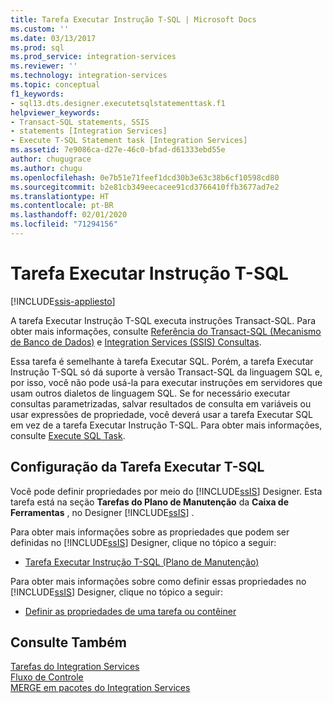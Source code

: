 ```yaml
---
title: Tarefa Executar Instrução T-SQL | Microsoft Docs
ms.custom: ''
ms.date: 03/13/2017
ms.prod: sql
ms.prod_service: integration-services
ms.reviewer: ''
ms.technology: integration-services
ms.topic: conceptual
f1_keywords:
- sql13.dts.designer.executetsqlstatementtask.f1
helpviewer_keywords:
- Transact-SQL statements, SSIS
- statements [Integration Services]
- Execute T-SQL Statement task [Integration Services]
ms.assetid: 7e9086ca-d27e-46c0-bfad-d61333ebd55e
author: chugugrace
ms.author: chugu
ms.openlocfilehash: 0e7b51e71feef1dcd30b3e63c38b6cf10598cd80
ms.sourcegitcommit: b2e81cb349eecacee91cd3766410ffb3677ad7e2
ms.translationtype: HT
ms.contentlocale: pt-BR
ms.lasthandoff: 02/01/2020
ms.locfileid: "71294156"
---
```

# <a name="execute-t-sql-statement-task"></a>Tarefa Executar Instrução T-SQL

[!INCLUDE[ssis-appliesto](../../includes/ssis-appliesto-ssvrpluslinux-asdb-asdw-xxx.md)]


  A tarefa Executar Instrução T-SQL executa instruções Transact-SQL. Para obter mais informações, consulte [Referência do Transact-SQL &#40;Mecanismo de Banco de Dados&#41;](../../t-sql/transact-sql-reference-database-engine.md) e [Integration Services &#40;SSIS&#41; Consultas](../../integration-services/integration-services-ssis-queries.md).  
  
 Essa tarefa é semelhante à tarefa Executar SQL. Porém, a tarefa Executar Instrução T-SQL só dá suporte à versão Transact-SQL da linguagem SQL e, por isso, você não pode usá-la para executar instruções em servidores que usam outros dialetos de linguagem SQL. Se for necessário executar consultas parametrizadas, salvar resultados de consulta em variáveis ou usar expressões de propriedade, você deverá usar a tarefa Executar SQL em vez de a tarefa Executar Instrução T-SQL. Para obter mais informações, consulte [Execute SQL Task](../../integration-services/control-flow/execute-sql-task.md).  
  
## <a name="configuration-of-the-execute-t-sql-task"></a>Configuração da Tarefa Executar T-SQL  
 Você pode definir propriedades por meio do [!INCLUDE[ssIS](../../includes/ssis-md.md)] Designer. Esta tarefa está na seção **Tarefas do Plano de Manutenção** da **Caixa de Ferramentas** , no Designer [!INCLUDE[ssIS](../../includes/ssis-md.md)] .  
  
 Para obter mais informações sobre as propriedades que podem ser definidas no [!INCLUDE[ssIS](../../includes/ssis-md.md)] Designer, clique no tópico a seguir:  
  
-   [Tarefa Executar Instrução T-SQL &#40;Plano de Manutenção&#41;](../../relational-databases/maintenance-plans/execute-t-sql-statement-task-maintenance-plan.md)  
  
 Para obter mais informações sobre como definir essas propriedades no [!INCLUDE[ssIS](../../includes/ssis-md.md)] Designer, clique no tópico a seguir:  
  
-   [Definir as propriedades de uma tarefa ou contêiner](https://msdn.microsoft.com/library/52d47ca4-fb8c-493d-8b2b-48bb269f859b)  
  
## <a name="see-also"></a>Consulte Também  
 [Tarefas do Integration Services](../../integration-services/control-flow/integration-services-tasks.md)   
 [Fluxo de Controle](../../integration-services/control-flow/control-flow.md)   
 [MERGE em pacotes do Integration Services](../../integration-services/control-flow/merge-in-integration-services-packages.md)  
  
  
